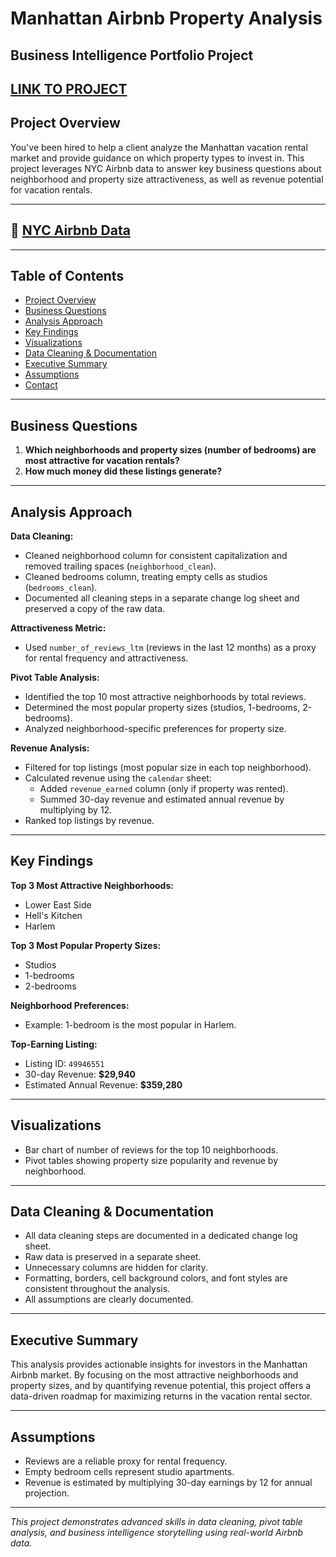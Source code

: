 # Manhattan Airbnb Property Analysis

## Business Intelligence Portfolio Project
[LINK TO PROJECT](https://docs.google.com/spreadsheets/d/1HhwsPi5hr1pvMp4p94ci_fIJ3q6zTYCcYrR50fxo6oY/edit?usp=sharing)
---

## Project Overview

You've been hired to help a client analyze the Manhattan vacation rental market and provide guidance on which property types to invest in. This project leverages NYC Airbnb data to answer key business questions about neighborhood and property size attractiveness, as well as revenue potential for vacation rentals.

---

## 🔗 [NYC Airbnb Data](https://docs.google.com/spreadsheets/d/1qdnGCyf_eMhtXXvbPIc8wnz3WIlllL2GnlYvVBlufx8/copy)


---

## Table of Contents

- [Project Overview](#project-overview)
- [Business Questions](#business-questions)
- [Analysis Approach](#analysis-approach)
- [Key Findings](#key-findings)
- [Visualizations](#visualizations)
- [Data Cleaning & Documentation](#data-cleaning--documentation)
- [Executive Summary](#executive-summary)
- [Assumptions](#assumptions)
- [Contact](#contact)

---

## Business Questions

1. **Which neighborhoods and property sizes (number of bedrooms) are most attractive for vacation rentals?**
2. **How much money did these listings generate?**

---

## Analysis Approach

**Data Cleaning:**  
- Cleaned neighborhood column for consistent capitalization and removed trailing spaces (`neighborhood_clean`).
- Cleaned bedrooms column, treating empty cells as studios (`bedrooms_clean`).
- Documented all cleaning steps in a separate change log sheet and preserved a copy of the raw data.

**Attractiveness Metric:**  
- Used `number_of_reviews_ltm` (reviews in the last 12 months) as a proxy for rental frequency and attractiveness.

**Pivot Table Analysis:**  
- Identified the top 10 most attractive neighborhoods by total reviews.
- Determined the most popular property sizes (studios, 1-bedrooms, 2-bedrooms).
- Analyzed neighborhood-specific preferences for property size.

**Revenue Analysis:**  
- Filtered for top listings (most popular size in each top neighborhood).
- Calculated revenue using the `calendar` sheet:  
  - Added `revenue_earned` column (only if property was rented).
  - Summed 30-day revenue and estimated annual revenue by multiplying by 12.
- Ranked top listings by revenue.

---

## Key Findings

**Top 3 Most Attractive Neighborhoods:**  
- Lower East Side  
- Hell's Kitchen  
- Harlem

**Top 3 Most Popular Property Sizes:**  
- Studios  
- 1-bedrooms  
- 2-bedrooms

**Neighborhood Preferences:**  
- Example: 1-bedroom is the most popular in Harlem.

**Top-Earning Listing:**  
- Listing ID: `49946551`  
- 30-day Revenue: **$29,940**  
- Estimated Annual Revenue: **$359,280**

---

## Visualizations

- Bar chart of number of reviews for the top 10 neighborhoods.
- Pivot tables showing property size popularity and revenue by neighborhood.

---

## Data Cleaning & Documentation

- All data cleaning steps are documented in a dedicated change log sheet.
- Raw data is preserved in a separate sheet.
- Unnecessary columns are hidden for clarity.
- Formatting, borders, cell background colors, and font styles are consistent throughout the analysis.
- All assumptions are clearly documented.

---

## Executive Summary

This analysis provides actionable insights for investors in the Manhattan Airbnb market. By focusing on the most attractive neighborhoods and property sizes, and by quantifying revenue potential, this project offers a data-driven roadmap for maximizing returns in the vacation rental sector.

---

## Assumptions

- Reviews are a reliable proxy for rental frequency.
- Empty bedroom cells represent studio apartments.
- Revenue is estimated by multiplying 30-day earnings by 12 for annual projection.

---

*This project demonstrates advanced skills in data cleaning, pivot table analysis, and business intelligence storytelling using real-world Airbnb data.*
